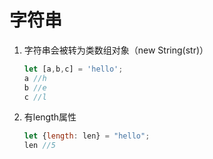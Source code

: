 # 字符串

1. 字符串会被转为类数组对象（new String(str)）

   ```javascript
   let [a,b,c] = 'hello'; 
   a //h
   b //e
   c //l
   ```

2. 有length属性

   ```javascript
   let {length: len} = "hello";
   len //5
   ```

   


